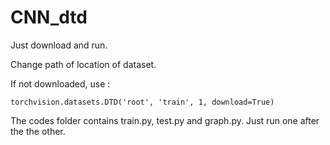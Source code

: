 # CNN_dtd

Just download and run.


Change path of location of dataset.


If not downloaded, use :
```
torchvision.datasets.DTD('root', 'train', 1, download=True)
```


The codes folder contains train.py, test.py and graph.py.
Just run one after the the other.
